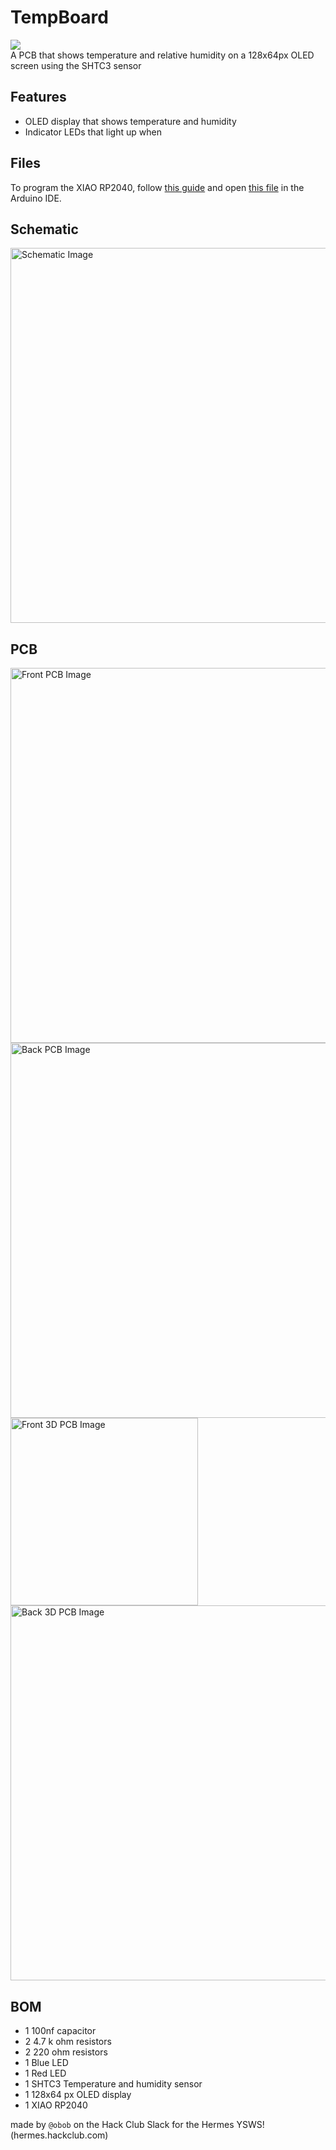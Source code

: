 # TempBoard
![](https://hackatime-badge.hackclub.com/U092DB4LGMP/tempBoard) <br/>
A PCB that shows temperature and relative humidity on a 128x64px OLED screen using the SHTC3 sensor

## Features
- OLED display that shows temperature and humidity
- Indicator LEDs that light up when

## Files
To program the XIAO RP2040, follow [this guide](https://wiki.seeedstudio.com/XIAO-RP2040-with-Arduino/) and open [this file](/firmware/tempBoard/tempBoard.ino) in the Arduino IDE.

## Schematic
<img src="/img/schema.png" alt="Schematic Image" width="600"/>

## PCB
<img src="/img/frontPCB.png" alt="Front PCB Image" width="600"/>
<img src="/img/backPCB.png" alt="Back PCB Image" width="600"/>
<img src="/img/3d_back.png" alt="Front 3D PCB Image" width="300"/>
<img src="/img/3d_front.png" alt="Back 3D PCB Image" width="600"/>

## BOM
* 1 100nf capacitor
* 2 4.7 k ohm resistors
* 2 220 ohm resistors
* 1 Blue LED
* 1 Red LED
* 1 SHTC3 Temperature and humidity sensor
* 1 128x64 px OLED display
* 1 XIAO RP2040

made by ```@obob``` on the Hack Club Slack for the Hermes YSWS! (hermes.hackclub.com)